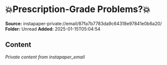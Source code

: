 # 💥Prescription-Grade Problems?💥

**Source:** instapaper-private://email/87fa7b7783da9c64318e97841e0b6a20/
**Folder:** Unread
**Added:** 2025-01-15T05:04:54




## Content
*Private content from instapaper_email*
